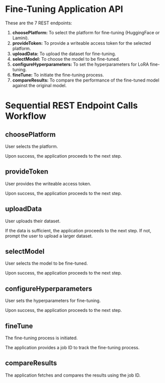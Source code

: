 # Fine-Tuning Application API

These are the 7 REST endpoints:

1. **choosePlatform:** To select the platform for fine-tuning (HuggingFace or Lamini).
2. **provideToken:** To provide a writeable access token for the selected platform.
3. **uploadData:** To upload the dataset for fine-tuning.
4. **selectModel:** To choose the model to be fine-tuned.
5. **configureHyperparameters:** To set the hyperparameters for LoRA fine-tuning.
6. **fineTune:** To initiate the fine-tuning process.
7. **compareResults:** To compare the performance of the fine-tuned model against the original model.


# Sequential REST Endpoint Calls Workflow

## choosePlatform
User selects the platform.

Upon success, the application proceeds to the next step.

## provideToken
User provides the writeable access token.

Upon success, the application proceeds to the next step.

## uploadData
User uploads their dataset.

If the data is sufficient, the application proceeds to the next step. If not, prompt the user to upload a larger dataset.

## selectModel
User selects the model to be fine-tuned.

Upon success, the application proceeds to the next step.

## configureHyperparameters
User sets the hyperparameters for fine-tuning.

Upon success, the application proceeds to the next step.

## fineTune
The fine-tuning process is initiated.

The application provides a job ID to track the fine-tuning process.

## compareResults
The application fetches and compares the results using the job ID.

